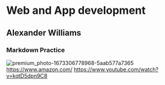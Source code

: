 # Web and App development
## Alexander Williams
### Markdown Practice
![premium_photo-1673306778968-5aab577a7365](https://github.com/user-attachments/assets/8000097a-da2b-481a-b3a7-c16358435c5d)
https://www.amazon.com/
https://www.youtube.com/watch?v=kqtD5dpn9C8
